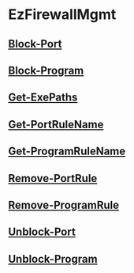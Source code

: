# EzFirewallMgmt

## [Block-Port](Block-Port.md)

## [Block-Program](Block-Program.md)

## [Get-ExePaths](Get-ExePaths.md)

## [Get-PortRuleName](Get-PortRuleName.md)

## [Get-ProgramRuleName](Get-ProgramRuleName.md)

## [Remove-PortRule](Remove-PortRule.md)

## [Remove-ProgramRule](Remove-ProgramRule.md)

## [Unblock-Port](Unblock-Port.md)

## [Unblock-Program](Unblock-Program.md)


